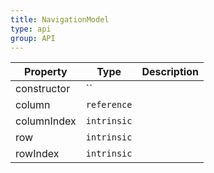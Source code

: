 ```yaml
---
title: NavigationModel
type: api
group: API
---
```


Property | Type | Description 
---|---|---
constructor | `` |
column | `reference` |
columnIndex | `intrinsic` |
row | `intrinsic` |
rowIndex | `intrinsic` |
